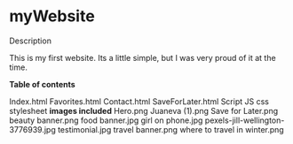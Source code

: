 # myWebsite

Description

This is my first website. Its a little simple, but I was very proud of it at the time. 


**Table of contents**

Index.html
Favorites.html
Contact.html
SaveForLater.html
Script JS
css stylesheet
**images included**
Hero.png
Juaneva (1).png
Save for Later.png
beauty banner.png
food banner.jpg
girl on phone.jpg
pexels-jill-wellington-3776939.jpg
testimonial.jpg
travel banner.png
where to travel in winter.png

